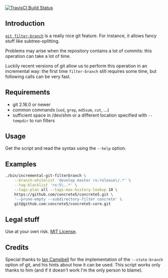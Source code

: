 [![TravisCI Build Status](https://travis-ci.org/concrete5/incremental-filter-branch.svg?branch=master)](https://travis-ci.org/concrete5/incremental-filter-branch)

## Introduction

[`git filter-branch`](https://git-scm.com/docs/git-filter-branch) is a really nice git feature.
For instance, it allows fancy stuff like subtree-splitting.

Problems may arise when the repository contains a lot of commits: this operation can take a lot of time.

Luckily recent versions of git allow us to perform this operation in an incremental way:
the first time `filter-branch` still requires some time, but following calls can be very fast.


## Requirements

- git 2.16.0 or newer
- common commands (`sed`, `grep`, `md5sum`, `cut`, ...)
- sufficient space in /dev/shm or a different location specified with `--tempdir` to run filters


## Usage

Get the script and read the syntax using the `--help` option.


## Examples

```sh
./bin/incremental-git-filterbranch \
    --branch-whitelist 'develop master rx:release\/.*' \
    --tag-blacklist 'rx:5\..*' \
    --tags-plan all --tags-max-history-lookup 10 \
    https://github.com/concrete5/concrete5.git \
    '--prune-empty --subdirectory-filter concrete' \
    git@github.com:concrete5/concrete5-core.git
```


## Legal stuff

Use at your own risk.
[MIT License](https://github.com/concrete5/incremental-filter-branch/blob/master/LICENSE).


## Credits

Special thanks to [Ian Campbell](https://github.com/ijc) for the implementation of the `--state-branch` option of git,
and his hints about how it can be used.
This script works only thanks to him (and if it doesn't work I'm the only person to blame).
